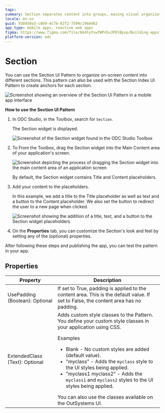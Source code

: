 ```yaml
---
tags: 
summary: Section separates content into groups, easing visual organization.
locale: en-us
guid: 938450a3-c869-4c7b-82f2-7599c196d482
app_type: mobile apps, reactive web apps
figma: https://www.figma.com/file/6G4tyYswfWPn5uJPDlBpvp/Building-apps?type=design&node-id=3203%3A11352&t=ZwHw8hXeFhwYsO5V-1
platform-version: odc
---
```


# Section

You can use the Section UI Pattern to organize on-screen content into different sections. This pattern can also be used with the Section Index UI Pattern to create anchors for each section.

![Screenshot showing an overview of the Section UI Pattern in a mobile app interface](images/section-5-ss.png "Section UI Pattern Overview")

**How to use the Section UI Pattern**

1. In ODC Studio, in the Toolbox, search for `Section`.
  
    The Section widget is displayed.

    ![Screenshot of the Section widget found in the ODC Studio Toolbox](images/section-1-ss.png "Section Widget in ODC Studio Toolbox") 

1. To From the Toolbox, drag the Section widget into the Main Content area of your application's screen.

    ![Screenshot depicting the process of dragging the Section widget into the main content area of an application screen](images/section-2-ss.png "Dragging Section Widget into Main Content Area")

    By default, the Section widget contains Title and Content placeholders.

1. Add your content to the placeholders.

    In this example, we add a title to the Title placeholder as well as  text and a button to the Content placeholder. We also set the button to redirect the user to a new page when clicked.

    ![Screenshot showing the addition of a title, text, and a button to the Section widget placeholders](images/section-3-ss.png "Adding Content to Section Widget Placeholders")

1. On the **Properties** tab, you can customize the Section's look and feel by setting any of the (optional) properties.

After following these steps and publishing the app, you can test the pattern in your app.

## Properties

| Property                       | Description                                                                                                                                                                                                                                                                                                                                                                                                                                                                                                                                                                                                            |
|--------------------------------|------------------------------------------------------------------------------------------------------------------------------------------------------------------------------------------------------------------------------------------------------------------------------------------------------------------------------------------------------------------------------------------------------------------------------------------------------------------------------------------------------------------------------------------------------------------------------------------------------------------------|
| UsePadding (Boolean): Optional | If set to True, padding is applied to the content area. This is the default value. If set to False, the content area has no padding.                                                                                                                                                                                                                                                                                                                                                                                                                                                                                   |
| ExtendedClass (Text): Optional | Adds custom style classes to the Pattern. You define your custom style classes in your application using CSS. <p>Examples <ul><li>Blank - No custom styles are added (default value).</li><li>"myclass" - Adds the ``myclass`` style to the UI styles being applied.</li><li>"myclass1 myclass2" - Adds the ``myclass1`` and ``myclass2`` styles to the UI styles being applied.</li></ul></p>You can also use the classes available on the OutSystems UI. |
